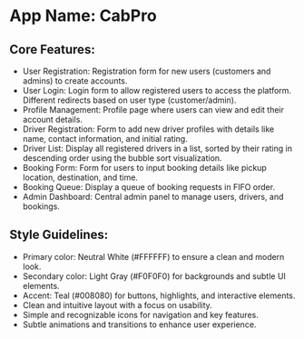 # **App Name**: CabPro

## Core Features:

- User Registration: Registration form for new users (customers and admins) to create accounts.
- User Login: Login form to allow registered users to access the platform. Different redirects based on user type (customer/admin).
- Profile Management: Profile page where users can view and edit their account details.
- Driver Registration: Form to add new driver profiles with details like name, contact information, and initial rating.
- Driver List: Display all registered drivers in a list, sorted by their rating in descending order using the bubble sort visualization.
- Booking Form: Form for users to input booking details like pickup location, destination, and time.
- Booking Queue: Display a queue of booking requests in FIFO order.
- Admin Dashboard: Central admin panel to manage users, drivers, and bookings.

## Style Guidelines:

- Primary color: Neutral White (#FFFFFF) to ensure a clean and modern look.
- Secondary color: Light Gray (#F0F0F0) for backgrounds and subtle UI elements.
- Accent: Teal (#008080) for buttons, highlights, and interactive elements.
- Clean and intuitive layout with a focus on usability.
- Simple and recognizable icons for navigation and key features.
- Subtle animations and transitions to enhance user experience.
